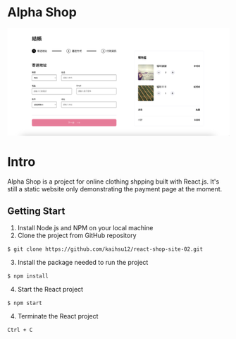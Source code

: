 # Alpha Shop

![Payment Page](./public/screenshot.png)

# Intro

Alpha Shop is a project for online clothing shpping built with React.js. It's still a static website only demonstrating the payment page at the moment.

## Getting Start

1. Install Node.js and NPM on your local machine
2. Clone the project from GitHub repository

```
$ git clone https://github.com/kaihsu12/react-shop-site-02.git
```

3. Install the package needed to run the project

```
$ npm install
```

4. Start the React project

```
$ npm start
```

4. Terminate the React project

```
Ctrl + C
```
